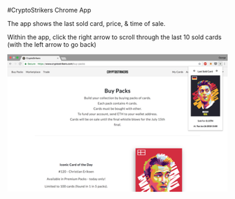 #CryptoStrikers Chrome App

The app shows the last sold card, price, & time of sale.

Within the app, click the right arrow to scroll through the last 10 sold cards (with the left arrow to go back)

![Screenshot](app-screenshot.png)